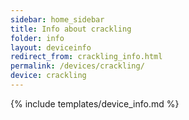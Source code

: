 ```yaml
---
sidebar: home_sidebar
title: Info about crackling
folder: info
layout: deviceinfo
redirect_from: crackling_info.html
permalink: /devices/crackling/
device: crackling
---
```

{% include templates/device_info.md %}
